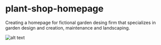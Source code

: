 # plant-shop-homepage
Creating a homepage for fictional garden desing firm that specializes in garden design and creation, maintenance and landscaping. 

![alt text](https://github.com/dorukanc/plant-shop-homepage/blob/main/sreenshot_homepage.png?raw=true)


